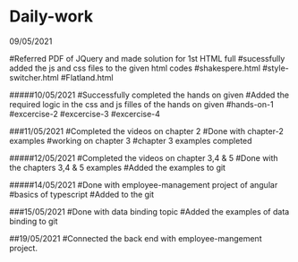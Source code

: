 # Daily-work

09/05/2021

#Referred PDF of JQuery and made solution for 1st HTML full
#sucessfully added the js and css files to the given html codes #shakespere.html #style-switcher.html #Flatland.html

#####10/05/2021 #Successfully completed the hands on given #Added the required logic in the css and js filles of the hands on given #hands-on-1 #excercise-2 #excercise-3 #excercise-4

###11/05/2021 #Completed the videos on chapter 2 #Done with chapter-2 examples #working on chapter 3 #chapter 3 examples completed

#####12/05/2021 #Completed the videos on chapter 3,4 & 5 #Done with the chapters 3,4 & 5 examples #Added the examples to git

#####14/05/2021 #Done with employee-management project of angular #basics of typescript #Added to the git

###15/05/2021 #Done with data binding topic #Added the examples of data binding to git

##19/05/2021 #Connected the back end with employee-mangement project.
